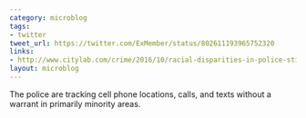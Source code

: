 ```yaml
---
category: microblog
tags:
- twitter
tweet_url: https://twitter.com/ExMember/status/802611193965752320
links:
- http://www.citylab.com/crime/2016/10/racial-disparities-in-police-stingray-surveillance-mapped/502715/
layout: microblog
---
```

The police are tracking cell phone locations, calls, and texts without a warrant in primarily minority areas.
